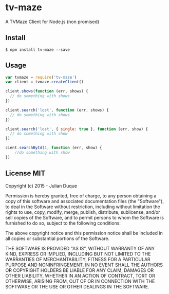 # tv-maze

A TVMaze Client for Node.js (non promised)

## Install

```
$ npm install tv-maze --save
```

## Usage

``` js
var tvmaze = require('tv-maze')
var client = tvmaze.createClient()

client.shows(function (err, shows) {
  // do something with shows
})

client.search('lost', function (err, shows) {
  // do something with shows
})

client.search('lost', { single: true }, function (err, show) {
  // do something with show
})

cient.searchById(1, function (err, show) {
	//do something with show
})
```

## License MIT

Copyright (c) 2015 - Julian Duque


Permission is hereby granted, free of charge, to any person obtaining a copy
of this software and associated documentation files (the "Software"), to deal
in the Software without restriction, including without limitation the rights
to use, copy, modify, merge, publish, distribute, sublicense, and/or sell
copies of the Software, and to permit persons to whom the Software is
furnished to do so, subject to the following conditions:


The above copyright notice and this permission notice shall be included in
all copies or substantial portions of the Software.


THE SOFTWARE IS PROVIDED "AS IS", WITHOUT WARRANTY OF ANY KIND, EXPRESS OR
IMPLIED, INCLUDING BUT NOT LIMITED TO THE WARRANTIES OF MERCHANTABILITY,
FITNESS FOR A PARTICULAR PURPOSE AND NONINFRINGEMENT.  IN NO EVENT SHALL THE
AUTHORS OR COPYRIGHT HOLDERS BE LIABLE FOR ANY CLAIM, DAMAGES OR OTHER
LIABILITY, WHETHER IN AN ACTION OF CONTRACT, TORT OR OTHERWISE, ARISING FROM,
OUT OF OR IN CONNECTION WITH THE SOFTWARE OR THE USE OR OTHER DEALINGS IN
THE SOFTWARE.
